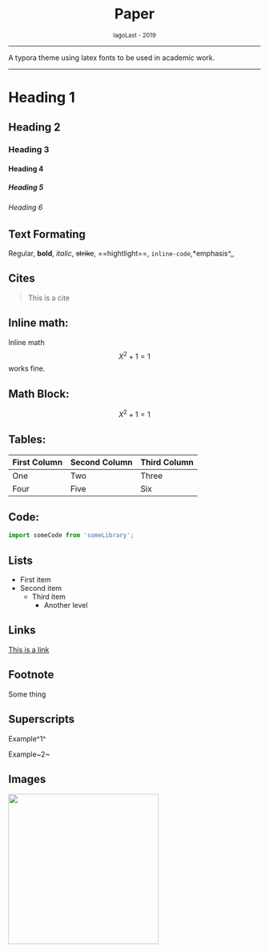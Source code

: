 <h1 style="text-align: center"> Paper </h1>

<div style="text-align: center"><small>IagoLast - 2019</small></div>



___

A typora theme using latex fonts to be used in academic work.

---



# Heading 1

## Heading 2

### Heading 3

#### Heading 4

##### Heading 5

###### Heading 6



## Text Formating

Regular, **bold**, *italic*, ~~strike~~, ==hightlight==, `inline-code`,*emphasis^,<!--comment-->,

## Cites

> This is a cite

## Inline math:

Inline math $$ X^2 + 1 = 1 $$ works fine.

## Math Block:

$$
X^2 + 1 = 1
$$

## Tables:

| First Column | Second Column | Third Column |
| ------------ | ------------- | ------------ |
| One          | Two           | Three        |
| Four         | Five          | Six          |

## Code:

```js
import someCode from 'someLibrary';
```



## Lists

- First item
- Second item
  - Third item
    - Another level

## Links

[This is a link](www.google.com)

## Footnote

Some thing 

## Superscripts

Example^1^

Example~2~

## Images

<img height="300px" src="https://image.freepik.com/vector-gratis/garabatos-ciencia_23-2147501583.jpg"/>

## 



